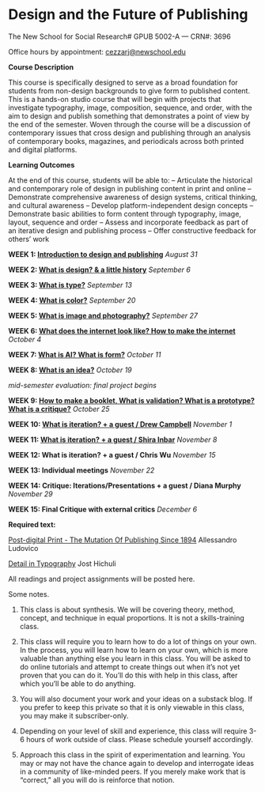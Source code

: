 # **Design and the Future of Publishing**
The New School for Social Research#
GPUB 5002-A — CRN#: 3696

Office hours by appointment: cezzarj@newschool.edu 



**Course Description**

This course is specifically designed to serve as a broad foundation for students from non-design backgrounds 
to give form to published content. This is a hands-on studio course that will begin with projects that investigate typography, image, composition, sequence, and order, with the aim to design and publish something that demonstrates a point of view by the end of the semester. Woven through the course will be a discussion of contemporary issues that cross design and publishing through an analysis of contemporary books, magazines, and periodicals across both printed and digital platforms.


**Learning Outcomes**

At the end of this course, students will be able to:
– Articulate the historical and contemporary role of design in publishing content in print and online
– Demonstrate comprehensive awareness of design systems, critical thinking, and cultural awareness
– Develop platform-independent design concepts
– Demonstrate basic abilities to form content through typography, image, layout, sequence and order
– Assess and incorporate feedback as part of an iterative design and publishing process
– Offer constructive feedback for others’ work


**WEEK 1: [Introduction to design and publishing](https://github.com/juliettecezzar/dfp-f22/wiki/WEEK-01:-Introduction-to-design-and-publishing)** _August 31_

**WEEK 2: [What is design? & a little history](https://github.com/juliettecezzar/dfp-f22/wiki/WEEK-2:-What-is-publishing%3F-&-a-little-history)** _September 6_ 

**WEEK 3: [What is type?](https://github.com/juliettecezzar/dfp-f22/wiki/WEEK-3:-Typography)**  _September 13_

**WEEK 4: [What is color?](https://github.com/juliettecezzar/dfp-f22/wiki/WEEK-4:-Color)** _September 20_

**WEEK 5: [What is image and photography?](https://github.com/juliettecezzar/dfp-f22/wiki/Week-5:-What-is-image-and-photography%3F)** _September 27_

**WEEK 6: [What does the internet look like? How to make the internet](https://github.com/juliettecezzar/dfp-f22/wiki/WEEK-6:-What-does-the-internet-look-like%3F-How-to-make-the-internet)** _October 4_

**WEEK 7: [What is AI? What is form?](https://github.com/juliettecezzar/dfp-f22/wiki/WEEK-7:-What-is-AI%3F-What-is-form%3F)** _October 11_

**WEEK 8: [What is an idea?](https://github.com/juliettecezzar/dfp-f22/wiki/Week-8:-What-is-an-idea%3F)** _October 19_

_mid-semester evaluation: final project begins_

**WEEK 9: [How to make a booklet, What is validation? What is a prototype? What is a critique?](https://github.com/juliettecezzar/dfp-f22/wiki/How-to-make-a-booklet,-What-is-validation%3F-What-is-a-prototype%3F-What-is-a-critique%3F)** _October 25_ 

**WEEK 10: [What is iteration? + a guest / Drew Campbell](https://github.com/juliettecezzar/dfp-f22/wiki/WEEK-10:-Iteration-and-a-guest)** _November 1_

**WEEK 11: [What is iteration? + a guest / Shira Inbar](https://github.com/juliettecezzar/dfp-f22/wiki/WEEK-11:-Iteration-and-a-guest)** _November 8_

**WEEK 12: What is iteration? + a guest / Chris Wu** _November 15_

**WEEK 13: Individual meetings** _November 22_

**WEEK 14: Critique: Iterations/Presentations + a guest / Diana Murphy** _November 29_

**WEEK 15: Final Critique with external critics** _December 6_


**Required text:**

[Post-digital Print - The Mutation Of Publishing Since 1894](http://postdigitalprint.org/) Allessandro Ludovico

[Detail in Typography](https://www.dropbox.com/s/x5l9l4g0jmjbsmo/hochuli_detail_in_typography.pdf?dl=0) Jost Hichuli

All readings and project assignments will be posted here.


Some notes. 

1) This class is about synthesis. We will be covering theory, method, concept, and technique in equal proportions.
It is not a skills-training class.   

2) This class will require you to learn how to do a lot of things on your own. In the process, you will learn how to learn on your own, which is more valuable than anything else you learn in this class. You will be asked to do online tutorials and attempt to create things out when it’s not yet proven that you can do it. You’ll do this with help in this class, after which you’ll be able to do anything.

3) You will also document your work and your ideas on a substack blog. If you prefer to keep this private so that it is only viewable in this class, you may make it subscriber-only.

4) Depending on your level of skill and experience, this class will require 3-6 hours of work outside of class. Please schedule yourself accordingly.

5) Approach this class in the spirit of experimentation and learning. You may or may not have the chance again to develop and interrogate ideas in a community of like-minded peers. If you merely make work that is “correct,” all you will do is reinforce that notion.

